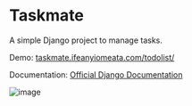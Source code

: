 # Taskmate

A simple Django project to manage tasks.

Demo: [taskmate.ifeanyiomeata.com/todolist/](taskmate.ifeanyiomeata.com/todolist/)

Documentation: [Official Django Documentation](https://www.djangoproject.com/)

![image](https://github.com/omeatai/project-django-taskmate/assets/32337103/7042b4e7-5928-445a-b101-a8b87460fd24)

